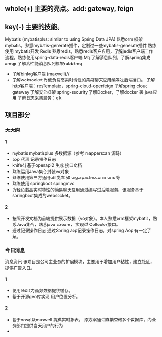 ## whole(+) 主要的亮点。add: gateway, feign


## key(-) 主要的技能。
Mybatis (mybatisplus: similar to using Spring Data JPA) 
熟悉orm 框架 mybatis，熟悉mybatis-generate插件，定制过一些mybatis-generate插件
熟练使用 mybatis开发
Redis 熟悉redis，熟悉redis客户应用，了解jedis客户端工作流程。熟练使用spring-data-redis客户端
Mq 了解消息队列，了解spring集成amqp 了解高性能消息队列框架rabbitmq
- 了解binlog客户端 (maxwell)//
- 了解websocket 为低负载高实时特性的简易聊天应用编写过后端接口。
了解http客户端：resTemplate，spring-cloud-openfeign
了解spring cloud gateway
了解安全框架 spring-security
了解Docker，了解docker 署 java应用
了解日志采集服务：elk

## 项目部分

### 天天购

#### 1
- mybatis mybatisplus 多数据源（参考 mapperscan 源码）
- aop 代理 记录操作日志
- knife4j 基于openapi2 生成 接口文档
- 熟练运用Java集合封装vo对象
- 熟练使用第三方通用util类库 如 org.apache.commons 等
- 熟练使用 springboot springmvc
- 为轻负载高实时特性的简易聊天应用通过编写过后端服务，该服务基于springboot集成的websocket。
#### 2
- 按照开发文档为前端提供展示数据（vo对象）。本人熟悉orm框架mybatis，熟悉Java集合，熟悉java stream， 
实现过 Collector接口。
- 通过记录操作日志 通过Spring aop记录操作日志。对spring Aop 有一定了解。
### 今日消息
消息资讯
该项目是公司主业务的扩展模块，主要用于增加用户粘性，建立社区，提供广告入口。
#### 1
- 使用redis为高频数据提供缓存，
- 基于开源geo库实现 用户位置分析。
#### 2
- 基于nosql及maxwell 提供实时报表。 原方案通过直接查询多个数据库，向业务部门提供当天用户的行为
- 



